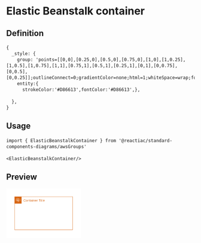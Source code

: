 # Elastic Beanstalk container

## Definition

```
{
  _style: {
    group: 'points=[[0,0],[0.25,0],[0.5,0],[0.75,0],[1,0],[1,0.25],[1,0.5],[1,0.75],[1,1],[0.75,1],[0.5,1],[0.25,1],[0,1],[0,0.75],[0,0.5],[0,0.25]];outlineConnect=0;gradientColor=none;html=1;whiteSpace=wrap;fontSize=12;fontStyle=0;container=1;pointerEvents=0;collapsible=0;recursiveResize=0;shape=mxgraph.aws4.group;grIcon=mxgraph.aws4.group_elastic_beanstalk;strokeColor=#D86613;fillColor=none;verticalAlign=top;align=left;spacingLeft=30;fontColor=#D86613;dashed=0;',
    entity:{
      strokeColor:'#D86613',fontColor:'#D86613',},
    
  },
}
```

## Usage

```
import { ElasticBeanstalkContainer } from '@reactiac/standard-components-diagrams/awsGroups'

<ElasticBeanstalkContainer/>
```

## Preview

<img src="./elastic-beanstalk-container.png" width="200"/>
